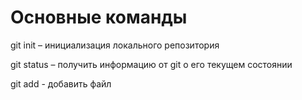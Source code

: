 # Основные команды

git init – инициализация локального репозитория

git status – получить информацию от git о его текущем состоянии

git add - добавить файл